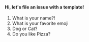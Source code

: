 #### Hi, let's file an issue with a template!
<!--- We can also make a comment that isn't seen if the user doesn't touch it -->


1. What is your name?!
2. What is your favorite emoji
3. Dog or Cat?
4. Do you like Pizza?

